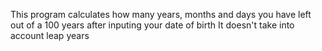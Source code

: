 This program calculates how many years, months and days you have left out of a 100 years after inputing your date of birth
It doesn't take into account leap years